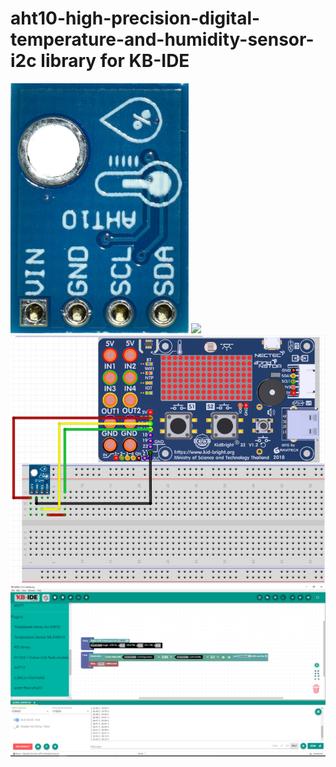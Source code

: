 # aht10-high-precision-digital-temperature-and-humidity-sensor-i2c library for KB-IDE
![](https://github.com/cmmc-kbide/kbide-plugin-aht10-high-precision-digital-temperature-and-humidity-sensor-i2c/blob/master/static/display2.png)
![](hhttps://github.com/cmmc-kbide/kbide-plugin-aht10-high-precision-digital-temperature-and-humidity-sensor-i2c/blob/master/static/esp32aht10.PNG)
![](https://github.com/cmmc-kbide/kbide-plugin-aht10-high-precision-digital-temperature-and-humidity-sensor-i2c/blob/master/static/KBaht10.PNG)
![](https://github.com/cmmc-kbide/kbide-plugin-aht10-high-precision-digital-temperature-and-humidity-sensor-i2c/blob/master/static/esp32aht10code.PNG)
